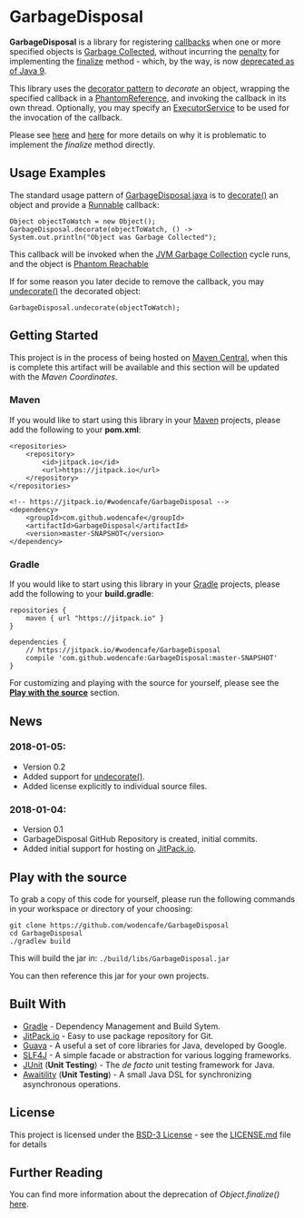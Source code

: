 # GarbageDisposal

**GarbageDisposal** is a library for registering [callbacks](https://en.wikipedia.org/wiki/Callback_(computer_programming)) when one or more specified objects is [Garbage Collected](https://www.cubrid.org/blog/understanding-java-garbage-collection), without incurring the [penalty](http://thefinestartist.com/effective-java/07) for implementing the [finalize](https://docs.oracle.com/javase/9/docs/api/java/lang/Object.html#finalize--) method - which, by the way, is now [deprecated as of Java 9](https://www.infoq.com/news/2017/03/Java-Finalize-Deprecated).

This library uses the [decorator pattern](https://en.wikipedia.org/wiki/Decorator_pattern) to *decorate* an object, wrapping the specified callback in a [PhantomReference](https://docs.oracle.com/javase/9/docs/api/java/lang/ref/PhantomReference.html), and invoking the callback in its own thread. Optionally, you may specify an [ExecutorService](https://docs.oracle.com/javase/9/docs/api/java/util/concurrent/ExecutorService.html) to be used for the invocation of the callback.

Please see [here](https://stackoverflow.com/questions/2860121/why-do-finalizers-have-a-severe-performance-penalty) and [here](https://docs.oracle.com/javase/9/docs/api/java/lang/Object.html#finalize--) for more details on why it is problematic to implement the *finalize* method directly.

## Usage Examples

The standard usage pattern of [GarbageDisposal.java](src/main/java/club/wodencafe/decorators/GarbageDisposal.java) is to [decorate()](src/main/java/club/wodencafe/decorators/GarbageDisposal.java#L161) an object and provide a [Runnable](https://docs.oracle.com/javase/9/docs/api/java/lang/Runnable.html) callback:

```
Object objectToWatch = new Object();
GarbageDisposal.decorate(objectToWatch, () -> System.out.println("Object was Garbage Collected");
```

This callback will be invoked when the [JVM Garbage Collection](https://www.dynatrace.com/resources/ebooks/javabook/how-garbage-collection-works/) cycle runs, and the object is [Phantom Reachable](https://docs.oracle.com/javase/7/docs/api/java/lang/ref/package-summary.html#reachability)

If for some reason you later decide to remove the callback, you may [undecorate()](/src/main/java/club/wodencafe/decorators/GarbageDisposal.java#L146
) the decorated object:

```
GarbageDisposal.undecorate(objectToWatch);
```

## Getting Started

This project is in the process of being hosted on [Maven Central](https://search.maven.org/), when this is complete this artifact will be available and this section will be updated with the *Maven Coordinates*. 

### Maven
If you would like to start using this library in your [Maven](https://maven.apache.org/) projects, please add the following to your **pom.xml**:
```
<repositories>
    <repository>
        <id>jitpack.io</id>
        <url>https://jitpack.io</url>
    </repository>
</repositories>
```
```
<!-- https://jitpack.io/#wodencafe/GarbageDisposal -->
<dependency>
    <groupId>com.github.wodencafe</groupId>
    <artifactId>GarbageDisposal</artifactId>
    <version>master-SNAPSHOT</version>
</dependency>
```

### Gradle
If you would like to start using this library in your [Gradle](https://gradle.org/) projects, please add the following to your **build.gradle**:
```
repositories {
    maven { url "https://jitpack.io" }
}
```
```
dependencies {
    // https://jitpack.io/#wodencafe/GarbageDisposal
    compile 'com.github.wodencafe:GarbageDisposal:master-SNAPSHOT'
}
```

For customizing and playing with the source for yourself, please see the **[Play with the source](#play-with-the-source)** section.

## News
### 2018-01-05:
  * Version 0.2
  * Added support for [undecorate()](/src/main/java/club/wodencafe/decorators/GarbageDisposal.java#L91).
  * Added license explicitly to individual source files.
            
### 2018-01-04: 
  * Version 0.1
  * GarbageDisposal GitHub Repository is created, initial commits.
  * Added initial support for hosting on [JitPack.io](https://jitpack.io/#wodencafe/GarbageDisposal).

## Play with the source

To grab a copy of this code for yourself, please run the following commands in your workspace or directory of your choosing:
```
git clone https://github.com/wodencafe/GarbageDisposal
cd GarbageDisposal
./gradlew build
```

This will build the jar in:
`./build/libs/GarbageDisposal.jar`

You can then reference this jar for your own projects.

## Built With

* [Gradle](https://gradle.org/) - Dependency Management and Build Sytem.
* [JitPack.io](https://jitpack.io/#wodencafe/GarbageDisposal) - Easy to use package repository for Git.
* [Guava](https://github.com/google/guava) - A useful a set of core libraries for Java, developed by Google.
* [SLF4J](https://www.slf4j.org/) - A simple facade or abstraction for various logging frameworks.
* [JUnit](http://junit.org) (**Unit Testing**) - The *de facto* unit testing framework for Java.
* [Awaitility](https://github.com/awaitility/awaitility) (**Unit Testing**) - A small Java DSL for synchronizing asynchronous operations.

## License

This project is licensed under the [BSD-3 License](https://opensource.org/licenses/BSD-3-Clause) - see the [LICENSE.md](LICENSE.md) file for details

## Further Reading
You can find more information about the deprecation of *Object.finalize()* [here](https://stuartmarks.wordpress.com/2017/04/17/deprecation-of-object-finalize/).
